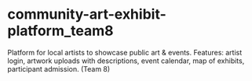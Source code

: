 # community-art-exhibit-platform_team8
Platform for local artists to showcase public art &amp; events. Features: artist login, artwork uploads with descriptions, event calendar, map of exhibits, participant admission. (Team 8)
